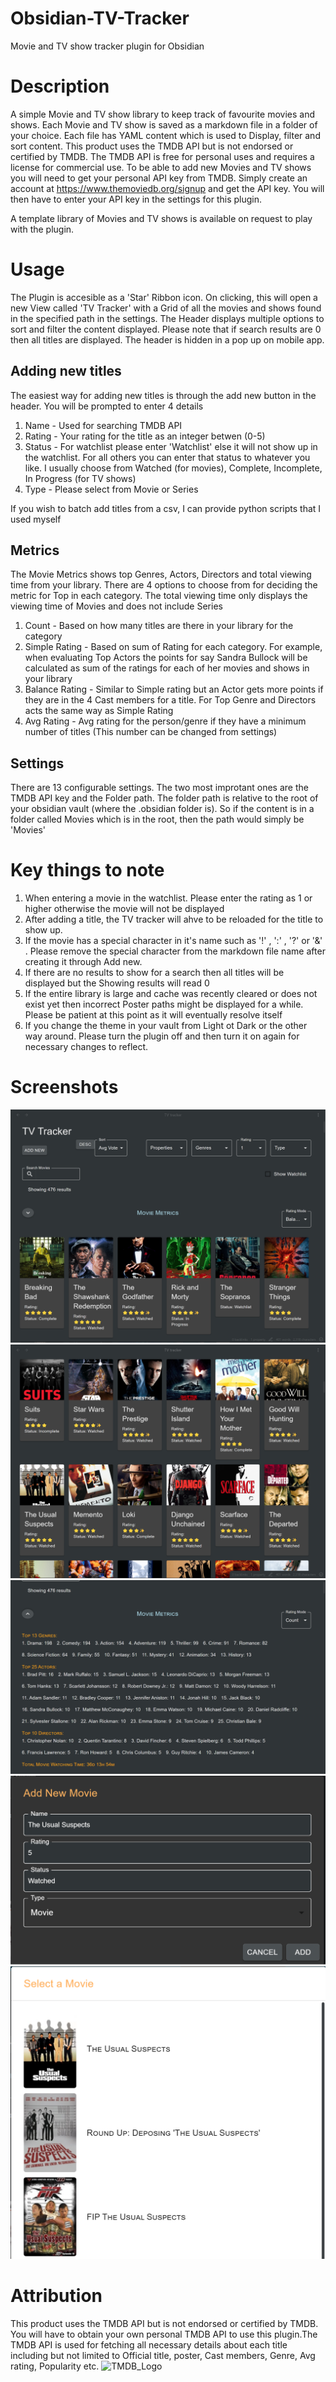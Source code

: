 # Obsidian-TV-Tracker

Movie and TV show tracker plugin for Obsidian

# Description

A simple Movie and TV show library to keep track of favourite movies and shows. Each Movie and TV show is saved as a markdown file in a folder of your choice. Each file has YAML content which is used to Display, filter and sort content. This product uses the TMDB API but is not endorsed or certified by TMDB. The TMDB API is free for personal uses and requires a license for commercial use. To be able to add new Movies and TV shows you will need to get your personal API key from TMDB. Simply create an account at https://www.themoviedb.org/signup and get the API key. You will then have to enter your API key in the settings for this plugin.

A template library of Movies and TV shows is available on request to play with the plugin.

# Usage

The Plugin is accesible as a 'Star' Ribbon icon. On clicking, this will open a new View called 'TV Tracker' with a Grid of all the movies and shows found in the specified path in the settings. The Header displays multiple options to sort and filter the content displayed. Please note that if search results are 0 then all titles are displayed. The header is hidden in a pop up on mobile app.

## Adding new titles

The easiest way for adding new titles is through the add new button in the header. You will be prompted to enter 4 details

1. Name - Used for searching TMDB API
2. Rating - Your rating for the title as an integer betwen (0-5)
3. Status - For watchlist please enter 'Watchlist' else it will not show up in the watchlist. For all others you can enter that status to whatever you like. I usually choose from Watched (for movies), Complete, Incomplete, In Progress (for TV shows)
4. Type - Please select from Movie or Series

If you wish to batch add titles from a csv, I can provide python scripts that I used myself

## Metrics

The Movie Metrics shows top Genres, Actors, Directors and total viewing time from your library. There are 4 options to choose from for deciding the metric for Top in each category. The total viewing time only displays the viewing time of Movies and does not include Series

1. Count - Based on how many titles are there in your library for the category
2. Simple Rating - Based on sum of Rating for each category. For example, when evaluating Top Actors the points for say Sandra Bullock will be calculated as sum of the ratings for each of her movies and shows in your library
3. Balance Rating - Similar to Simple rating but an Actor gets more points if they are in the 4 Cast members for a title. For Top Genre and Directors acts the same way as Simple Rating
4. Avg Rating - Avg rating for the person/genre if they have a minimum number of titles (This number can be changed from settings)

## Settings

There are 13 configurable settings. The two most improtant ones are the TMDB API key and the Folder path. The folder path is relative to the root of your obsidian vault (where the .obsidian folder is). So if the content is in a folder called Movies which is in the root, then the path would simply be 'Movies'

# Key things to note

1. When entering a movie in the watchlist. Please enter the rating as 1 or higher otherwise the movie will not be displayed
2. After adding a title, the TV tracker will ahve to be reloaded for the title to show up.
3. If the movie has a special character in it's name such as '!' , ':' , '?' or '&' . Please remove the special character from the markdown file name after creating it through Add new.
4. If there are no results to show for a search then all titles will be displayed but the Showing results will read 0
5. If the entire library is large and cache was recently cleared or does not exist yet then incorrect Poster paths might be displayed for a while. Please be patient at this point as it will eventually resolve itself
6. If you change the theme in your vault from Light ot Dark or the other way around. Please turn the plugin off and then turn it on again for necessary changes to reflect.

# Screenshots

![Overview](/Screenshots/Overview.png)
![Overview_2](/Screenshots/Overview_2.png)
![Metrics](/Screenshots/metrics.png)
![add_new](/Screenshots/add_new.png)
![add_new_options](/Screenshots/add_new_options.png)

# Attribution

This product uses the TMDB API but is not endorsed or certified by TMDB. You will have to obtain your own personal TMDB API to use this plugin.The TMDB API is used for fetching all necessary details about each title including but not limited to Official title, poster, Cast members, Genre, Avg rating, Popularity etc.
![TMDB_Logo](https://www.themoviedb.org/assets/2/v4/logos/v2/blue_square_2-d537fb228cf3ded904ef09b136fe3fec72548ebc1fea3fbbd1ad9e36364db38b.svg)
